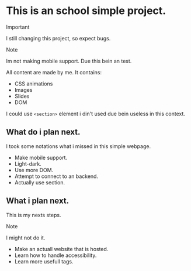 # This is an school simple project.
> [!IMPORTANT]
> I still changing this project, so expect bugs.

> [!NOTE]
> Im not making mobile support. Due this bein an test.

All content are made by me.
It contains:
<ul>
  <li>CSS animations</li>
  <li>Images</li>
  <li>Slides</li>
  <li>DOM</li>
</ul>

I could use `<section>` element i din't used due bein useless in this context.

## What do i plan next.
I took some notations what i missed in this simple webpage.
<ul>
  <li>Make mobile support.</li>
  <li>Light-dark.</li>
  <li>Use more DOM.</li>
  <li>Attempt to connect to an backend.</li>
  <li>Actually use section.</li>
</ul>

## What i plan next.
This is my nexts steps.
> [!NOTE]
> I might not do it.

+ Make an actuall website that is hosted.
+ Learn how to handle accessibility.
+ Learn more usefull tags.
